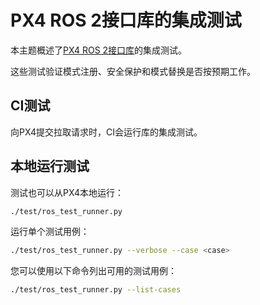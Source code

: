 # PX4 ROS 2接口库的集成测试

本主题概述了[PX4 ROS 2接口库](../ros2/px4_ros2_interface_lib.md)的集成测试。

这些测试验证模式注册、安全保护和模式替换是否按预期工作。

## CI测试

向PX4提交拉取请求时，CI会运行库的集成测试。

## 本地运行测试

测试也可以从PX4本地运行：

```sh
./test/ros_test_runner.py
```

运行单个测试用例：

```sh
./test/ros_test_runner.py --verbose --case <case>
```

您可以使用以下命令列出可用的测试用例：

```sh
./test/ros_test_runner.py --list-cases
```
